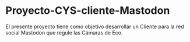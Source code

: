 # Proyecto-CYS-cliente-Mastodon
El presente proyecto tiene como objetivo desarrollar un Cliente para la red social Mastodon que regule las Cámaras de Eco.
